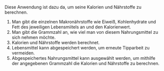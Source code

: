 Diese Anwendung ist dazu da, um seine Kalorien und Nährstoffe zu berechnen.

1. Man gibt die einzelnen Makronährstoffe wie Eiweiß, Kohlenhydrate und Fett des jeweiligen Lebensmiitels an und den Kalorienwert.
2. Man gibt die Grammzahl an, wie viel man von diesem Nahrungsmittel zu sich nehmen möchte.
3. Kalorien und Nährstoffe werden berechnet.
4. Lebensmittel kann abgespeichert werden, um erneute Tipparbeit zu vermeiden.
5. Abgespeichertes Nahrungsmittel kann ausgewählt werden, um mithilfe der angegebenen Grammzahl die Kalorien und Nährstoffe zu berechnen.
